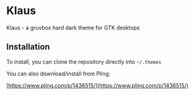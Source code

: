 # Klaus
Klaus - a gruvbox hard dark theme for GTK desktops

## Installation
To install, you can clone the repository directly into `~/.themes`

You can also download/install from Pling:

[https://www.pling.com/p/1436515/](https://www.pling.com/p/1436515/)

